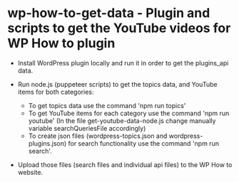 # wp-how-to-get-data - Plugin and scripts to get the YouTube videos for WP How to plugin

- Install WordPress plugin locally and run it in order to get the plugins_api data.

- Run node.js (puppeteer scripts) to get the topics data, and YouTube items for both categories:
    - To get topics data use the command 'npm run topics'
    - To get YouTube items for each category use the command 'npm run youtube' (In the file get-youtube-data-node.js change manually variable searchQueriesFile accordingly)
    - To create json files (wordpress-topics.json and wordpress-plugins.json) for search functionality use the command 'npm run search'.

- Upload those files (search files and individual api files) to the WP How to website.